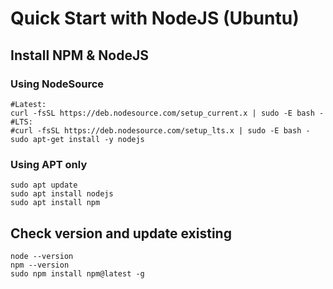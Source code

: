 # Quick Start with NodeJS (Ubuntu)

## Install NPM & NodeJS

### Using NodeSource
```
#Latest:
curl -fsSL https://deb.nodesource.com/setup_current.x | sudo -E bash -
#LTS:
#curl -fsSL https://deb.nodesource.com/setup_lts.x | sudo -E bash -
sudo apt-get install -y nodejs
```

### Using APT only
```
sudo apt update
sudo apt install nodejs
sudo apt install npm
```

## Check version and update existing
```
node --version
npm --version
sudo npm install npm@latest -g
```
